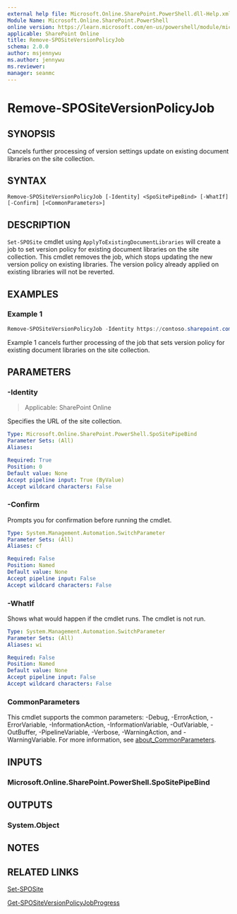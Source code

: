```yaml
---
external help file: Microsoft.Online.SharePoint.PowerShell.dll-Help.xml
Module Name: Microsoft.Online.SharePoint.PowerShell
online version: https://learn.microsoft.com/en-us/powershell/module/microsoft.online.sharepoint.powershell/remove-spositeversionpolicyjob
applicable: SharePoint Online
title: Remove-SPOSiteVersionPolicyJob
schema: 2.0.0
author: msjennywu
ms.author: jennywu
ms.reviewer:
manager: seanmc
---
```


# Remove-SPOSiteVersionPolicyJob

## SYNOPSIS

Cancels further processing of version settings update on existing document libraries on the site collection.

## SYNTAX

```
Remove-SPOSiteVersionPolicyJob [-Identity] <SpoSitePipeBind> [-WhatIf] [-Confirm] [<CommonParameters>]
```

## DESCRIPTION

`Set-SPOSite` cmdlet using `ApplyToExistingDocumentLibraries` will create a job to set version policy for existing document libraries on the site collection. This cmdlet removes the job, which stops updating the new version policy on existing libraries. The version policy already applied on existing libraries will not be reverted.

## EXAMPLES

### Example 1

```powershell
Remove-SPOSiteVersionPolicyJob -Identity https://contoso.sharepoint.com/sites/site1
```

Example 1 cancels further processing of the job that sets version policy for existing document libraries on the site collection.

## PARAMETERS

### -Identity

> Applicable: SharePoint Online

Specifies the URL of the site collection.

```yaml
Type: Microsoft.Online.SharePoint.PowerShell.SpoSitePipeBind
Parameter Sets: (All)
Aliases:

Required: True
Position: 0
Default value: None
Accept pipeline input: True (ByValue)
Accept wildcard characters: False
```

### -Confirm
Prompts you for confirmation before running the cmdlet.

```yaml
Type: System.Management.Automation.SwitchParameter
Parameter Sets: (All)
Aliases: cf

Required: False
Position: Named
Default value: None
Accept pipeline input: False
Accept wildcard characters: False
```

### -WhatIf
Shows what would happen if the cmdlet runs.
The cmdlet is not run.

```yaml
Type: System.Management.Automation.SwitchParameter
Parameter Sets: (All)
Aliases: wi

Required: False
Position: Named
Default value: None
Accept pipeline input: False
Accept wildcard characters: False
```

### CommonParameters

This cmdlet supports the common parameters: -Debug, -ErrorAction, -ErrorVariable, -InformationAction, -InformationVariable, -OutVariable, -OutBuffer, -PipelineVariable, -Verbose, -WarningAction, and -WarningVariable. For more information, see [about_CommonParameters](https://go.microsoft.com/fwlink/?LinkID=113216).

## INPUTS

### Microsoft.Online.SharePoint.PowerShell.SpoSitePipeBind

## OUTPUTS

### System.Object

## NOTES

## RELATED LINKS

[Set-SPOSite](Set-SPOSite.md)

[Get-SPOSiteVersionPolicyJobProgress](Get-SPOSiteVersionPolicyJobProgress.md)
